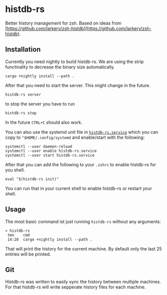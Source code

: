 # histdb-rs

Better history management for zsh. Based on ideas from
[https://github.com/larkery/zsh-histdb](https://github.com/larkery/zsh-histdb).

## Installation

Currently you need nightly to build histdb-rs. We are using the strip
functinality to decrease the binary size automatically.

```
cargo +nightly install --path .
```

After that you need to start the server. This might change in the future.

```
histdb-rs server
```

to stop the server you have to run

```
histdb-rs stop
```

In the future `CTRL+C` should also work.

You can also use the systemd unit file in
[`histdb-rs.service`](histdb-rs.service) which you can copy to
`"$HOME/.config/systemd` and enable/start with the following:

```
systemctl --user daemon-reload
systemctl --user enable histdb-rs.service
systemctl --user start histdb-rs.service
```

After that you can add the following to your `.zshrc` to enable histdb-rs for
you shell.

```
eval "$(histdb-rs init)"
```

You can run that in your current shell to enable histdb-rs or restart your
shell.

## Usage

The most basic command ist just running `histdb-rs` without any arguments:

```
» histdb-rs
 tmn    cmd
 14:28  cargo +nightly install --path .
```

That will print the history for the current machine. By default only the last
25 entries will be printed.

## Git

Histdb-rs was written to easily sync the history between multiple machines. For
that histdb-rs will write sepperate history files for each machine.
